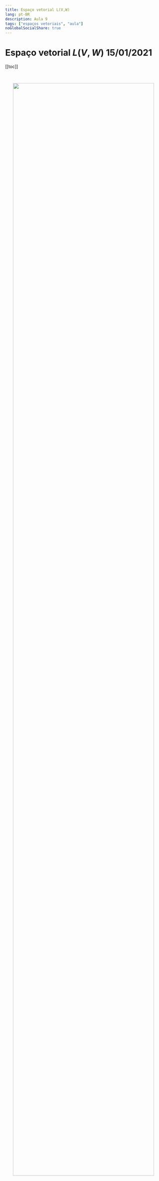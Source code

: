```yaml
---
title: Espaço vetorial L(V,W)
lang: pt-BR
description: Aula 9
tags: ["espaços vetoriais", "aula"]
noGlobalSocialShare: true
---
```


# Espaço vetorial $L\left(V,W\right)$ $15/01/2021$

[[toc]]

<br>

<p align='center'>
<img src='https://upload.wikimedia.org/wikipedia/commons/3/35/Injektivit%C3%A4t_und_Surjektivit%C3%A4t_linearer_Abbildungen.svg' width='95%'>
</p>

## Resumo

<br>

<iframe
  src="https://ecloud.global/s/yyHFN2BrGotMKmA"
  width="100%"
  height="600"
></iframe>

<iframe
  src="https://ecloud.global/s/KbBprebaRnxaGq8"
  width="100%"
  height="600"
></iframe>
